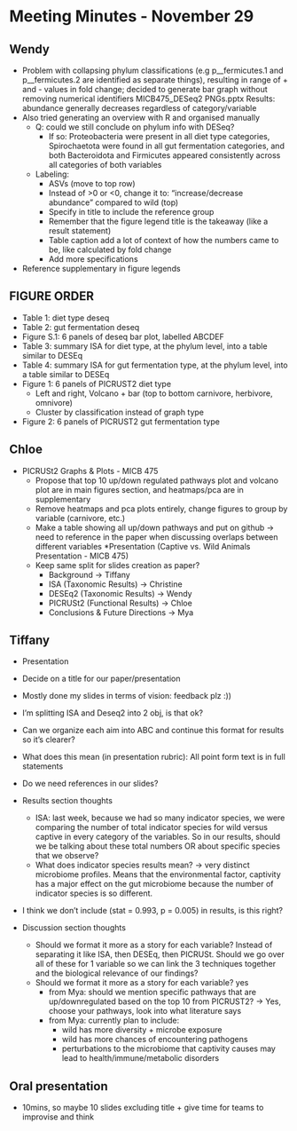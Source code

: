 # Meeting Minutes - November 29

## Wendy
* Problem with collapsing phylum classifications (e.g p__fermicutes.1 and p__fermicutes.2 are identified as separate things), resulting in range of + and - values in fold change; decided to generate bar graph without removing numerical identifiers MICB475_DESeq2 PNGs.pptx
Results: abundance generally  decreases regardless of category/variable
* Also tried generating an overview with R and organised manually
	* Q: could we still conclude on phylum info with DESeq?
		* If so: Proteobacteria were present in all diet type categories, Spirochaetota were found in all gut fermentation categories, and both Bacteroidota and Firmicutes appeared consistently across all categories of both variables
	* Labeling:
		* ASVs (move to top row)
		* Instead of >0 or <0, change it to: “increase/decrease abundance” compared to wild (top)
		* Specify in title to include the reference group
		* Remember that the figure legend title is the takeaway (like a result statement)
		* Table caption add a lot of context of how the numbers came to be, like calculated by fold change 
		* Add more specifications 
* Reference supplementary in figure legends

## FIGURE ORDER
* Table 1: diet type deseq
* Table 2: gut fermentation deseq
* Figure S.1: 6 panels of deseq bar plot, labelled ABCDEF
* Table 3: summary ISA for diet type, at the phylum level, into a table similar to DESEq
* Table 4: summary ISA for gut fermentation type, at the phylum level, into a table similar to DESEq
* Figure 1: 6 panels of PICRUST2 diet type 
	* Left and right, Volcano + bar (top to bottom carnivore, herbivore, omnivore)
	* Cluster by classification instead of graph type
* Figure 2: 6 panels of PICRUST2 gut fermentation type  

## Chloe 
* PICRUSt2 Graphs & Plots - MICB 475
	* Propose that top 10 up/down regulated pathways plot and volcano plot are in main figures section, and heatmaps/pca are in supplementary
	* Remove heatmaps and pca plots entirely, change figures to group by variable (carnivore, etc.)
	* Make a table showing all up/down pathways and put on github -> need to reference in the paper when discussing overlaps between different variables
*Presentation (Captive vs. Wild Animals Presentation - MICB 475)
	* Keep same split for slides creation as paper? 
		* Background -> Tiffany
		* ISA (Taxonomic Results) -> Christine
		* DESEq2 (Taxonomic Results) -> Wendy
		* PICRUSt2 (Functional Results) -> Chloe
		* Conclusions & Future Directions -> Mya

## Tiffany
* Presentation
* Decide on a title for our paper/presentation 
* Mostly done my slides in terms of vision: feedback plz :)) 
* I’m splitting ISA and Deseq2 into 2 obj, is that ok? 
* Can we organize each aim into ABC and continue this format for results so it’s clearer?
* What does this mean (in presentation rubric): All point form text is in full statements
* Do we need references in our slides?
* Results section thoughts
	* ISA: last week, because we had so many indicator species, we were comparing the number of total indicator species for wild versus captive in every category of the variables. So in our results, should we be talking about these total numbers OR about specific species that we observe? 
	* What does indicator species results mean? → very distinct microbiome profiles. Means that the environmental factor, captivity has a major effect on the gut microbiome because the number of indicator species is so different. 
* I think we don’t include (stat = 0.993, p = 0.005) in results, is this right?

* Discussion section thoughts
	* Should we format it more as a story for each variable? Instead of separating it like ISA, then DESEq, then PICRUSt. Should we go over all of these for 1 variable so we can link the 3 techniques together and the biological relevance of our findings?
	* Should we format it more as a story for each variable? yes 
		* from Mya: should we mention specific pathways that are up/downregulated based on the top 10 from PICRUST2? → Yes, choose your pathways, look into what literature says 
		* from Mya: currently plan to include: 
			* wild has more diversity + microbe exposure
			* wild has more chances of encountering pathogens
			* perturbations to the microbiome that captivity causes may lead to health/immune/metabolic disorders

## Oral presentation
* 10mins, so maybe 10 slides excluding title + give time for teams to improvise and think
